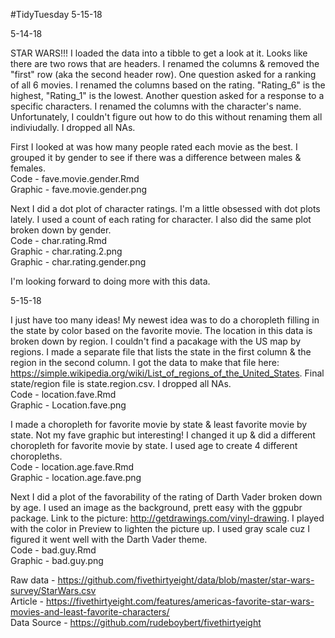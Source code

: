 #TidyTuesday 5-15-18

5-14-18

STAR WARS!!! I loaded the data into a tibble to get a look at it. Looks like there are two rows that are headers. I renamed the columns & removed the "first" row (aka the second header row). One question asked for a ranking of all 6 movies. I renamed the columns based on the rating. "Rating_6" is the highest, "Rating_1" is the lowest. Another question asked for a response to a specific characters. I renamed the columns with the character's name. Unfortunately, I couldn't figure out how to do this without renaming them all indiviudally. I dropped all NAs. <br />

First I looked at was how many people rated each movie as the best. I grouped it by gender to see if there was a difference between males & females. <br />
Code - fave.movie.gender.Rmd <br />
Graphic - fave.movie.gender.png <br />

Next I did a dot plot of character ratings. I'm a little obsessed with dot plots lately. I used a count of each rating for character. I also did the same plot broken down by gender. <br />
Code - char.rating.Rmd <br />
Graphic - char.rating.2.png <br />
Graphic - char.rating.gender.png <br />

I'm looking forward to doing more with this data. 

5-15-18

I just have too many ideas! My newest idea was to do a choropleth filling in the state by color based on the favorite movie. The location in this data is broken down by region. I couldn't find a pacakage with the US map by regions. I made a separate file that lists the state in the first column & the region in the second column. I got the data to make that file here: https://simple.wikipedia.org/wiki/List_of_regions_of_the_United_States. Final state/region file is state.region.csv. I dropped all NAs. <br />
Code - location.fave.Rmd <br />
Graphic - Location.fave.png <br />

I made a choropleth for favorite movie by state & least favorite movie by state. Not my fave graphic but interesting! I changed it up & did a different choropleth for favorite movie by state. I used age to create 4 different choropleths. <br />
Code - location.age.fave.Rmd <br />
Graphic - location.age.fave.png <br />

Next I did a plot of the favorability of the rating of Darth Vader broken down by age. I used an image as the background, prett easy with the ggpubr package. Link to the picture: http://getdrawings.com/vinyl-drawing. I played with the color in Preview to lighten the picture up. I used gray scale cuz I figured it went well with the Darth Vader theme. <br />
Code - bad.guy.Rmd <br />
Graphic - bad.guy.png <br />

Raw data - https://github.com/fivethirtyeight/data/blob/master/star-wars-survey/StarWars.csv <br />
Article - https://fivethirtyeight.com/features/americas-favorite-star-wars-movies-and-least-favorite-characters/ <br />
Data Source - https://github.com/rudeboybert/fivethirtyeight<br />
